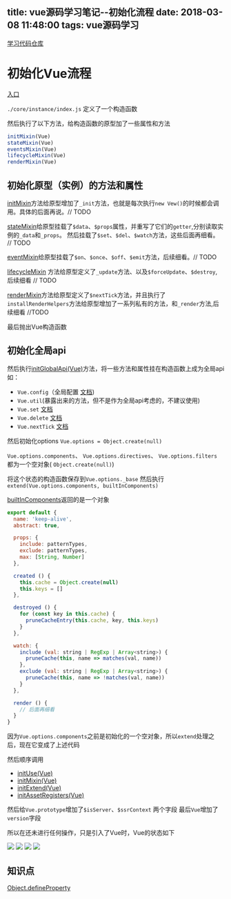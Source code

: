 title: vue源码学习笔记--初始化流程
date: 2018-03-08 11:48:00
tags: vue源码学习
---
[学习代码仓库](https://github.com/cky917/vue-source-code-study)

<!-- more -->

# 初始化Vue流程

[入口](https://github.com/vuejs/vue/blob/dev/src/core/index.js)

`./core/instance/index.js`
定义了一个构造函数

然后执行了以下方法，给构造函数的原型加了一些属性和方法

```javascript
initMixin(Vue)
stateMixin(Vue)
eventsMixin(Vue)
lifecycleMixin(Vue)
renderMixin(Vue)
```

## 初始化原型（实例）的方法和属性

[initMixin](https://github.com/vuejs/vue/blob/dev/src/core/instance/init.js)方法给原型增加了`_init`方法，也就是每次执行`new Vew()`的时候都会调用。具体的后面再说。// TODO

[stateMixin](https://github.com/vuejs/vue/blob/dev/src/core/instance/state.js)给原型挂载了`$data`、`$props`属性，并重写了它们的`getter`,分别读取实例的`_data`和`_props`。
然后挂载了`$set`、`$del`、`$watch`方法，这些后面再细看。 // TODO

[eventMixin](https://github.com/vuejs/vue/blob/dev/src/core/instance/events.js)给原型挂载了`$on`、`$once`、`$off`、`$emit`方法，后续细看。// TODO

[lifecycleMixin](https://github.com/vuejs/vue/blob/dev/src/core/instance/lifecycle.js) 方法给原型定义了`_update`方法、以及`$forceUpdate`、`$destroy`, 后续细看 // TODO

[renderMixin](https://github.com/vuejs/vue/blob/dev/src/core/instance/render.js)方法给原型定义了`$nextTick`方法，并且执行了`installRenderHelpers`方法给原型增加了一系列私有的方法，和`_render`方法,后续细看 //TODO

最后抛出Vue构造函数

## 初始化全局api

然后执行[initGlobalApi(Vue)](https://github.com/vuejs/vue/blob/dev/src/core/global-api/index.js)方法，将一些方法和属性挂在构造函数上成为全局api
如：

- `Vue.config`（全局配置 [文档](https://cn.vuejs.org/v2/api/#silent))
- `Vue.util`(暴露出来的方法，但不是作为全局api考虑的，不建议使用)
- `Vue.set` [文档](https://cn.vuejs.org/v2/api/#Vue-set)
- `Vue.delete` [文档](https://cn.vuejs.org/v2/api/#Vue-delete)
- `Vue.nextTick` [文档](https://cn.vuejs.org/v2/api/#Vue-nextTick)

然后初始化options
`Vue.options = Object.create(null)`

`Vue.options.components`、
`Vue.options.directives`、
`Vue.options.filters` 都为一个空对象( `Object.create(null)`)

将这个状态的构造函数保存到`Vue.options._base`
然后执行
`extend(Vue.options.components, builtInComponents)`

[builtInComponents](https://github.com/vuejs/vue/blob/dev/src/core/components/keep-alive.js)返回的是一个对象

```javascript
export default {
  name: 'keep-alive',
  abstract: true,

  props: {
    include: patternTypes,
    exclude: patternTypes,
    max: [String, Number]
  },

  created () {
    this.cache = Object.create(null)
    this.keys = []
  },

  destroyed () {
    for (const key in this.cache) {
      pruneCacheEntry(this.cache, key, this.keys)
    }
  },

  watch: {
    include (val: string | RegExp | Array<string>) {
      pruneCache(this, name => matches(val, name))
    },
    exclude (val: string | RegExp | Array<string>) {
      pruneCache(this, name => !matches(val, name))
    }
  },

  render () {
    // 后面再细看
  }
}
```
因为`Vue.options.components`之前是初始化的一个空对象，所以`extend`处理之后，现在它变成了上述代码

然后顺序调用

- [initUse(Vue)](https://github.com/vuejs/vue/blob/dev/src/core/global-api/use.js)
- [initMixin(Vue)](https://github.com/vuejs/vue/blob/dev/src/core/global-api/mixin.js)
- [initExtend(Vue)](https://github.com/vuejs/vue/blob/dev/src/core/global-api/extend.js)
- [initAssetRegisters(Vue)](https://github.com/vuejs/vue/blob/dev/src/core/global-api/assets.js)

然后给`Vue.prototype`增加了`$isServer`、`$ssrContext`
两个字段
最后`Vue`增加了`version`字段

所以在还未进行任何操作，只是引入了Vue时，Vue的状态如下

<img src="/images/1.png"/>

<img src="/images/2.png"/>

<img src="/images/3.png"/>

<img src="/images/4.png"/>

## 知识点

[Object.defineProperty](https://developer.mozilla.org/zh-CN/docs/Web/JavaScript/Reference/Global_Objects/Object/defineProperty)
